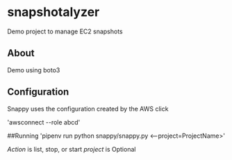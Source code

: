 # snapshotalyzer

Demo project to manage EC2 snapshots

## About

Demo using boto3

## Configuration
Snappy uses the configuration created by the AWS click

'awsconnect --role abcd'

##Running
'pipenv run python snappy/snappy.py <ACTION> <--project=ProjectName>'

*Action* is list, stop, or start
*project* is Optional
